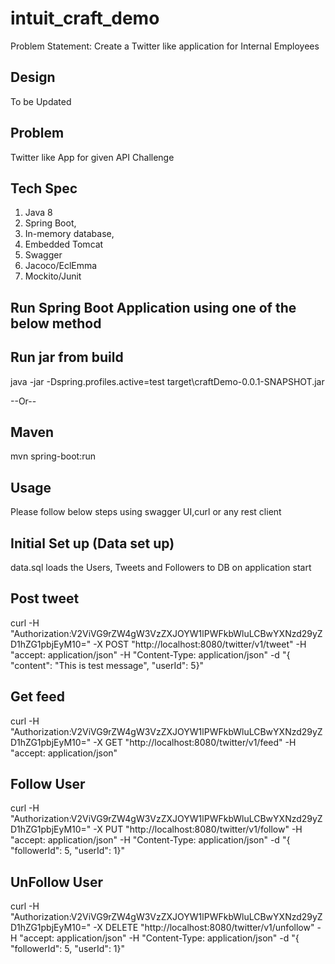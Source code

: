 # intuit_craft_demo

Problem Statement: Create a Twitter like application for Internal Employees

Design
------------
To be Updated


Problem
------------
Twitter like App for given API Challenge

Tech Spec
---------
1. Java 8
2. Spring Boot, 
3. In-memory database, 
4. Embedded Tomcat
5. Swagger
6. Jacoco/EclEmma
7. Mockito/Junit

Run Spring Boot Application using one of the below method
-----
Run jar from build
------------------
java -jar -Dspring.profiles.active=test target\craftDemo-0.0.1-SNAPSHOT.jar


--Or-- 

Maven
-----
mvn spring-boot:run



Usage
-----
Please follow below steps using swagger UI,curl or any rest client 


Initial Set up (Data set up)
---------------------------
data.sql loads the Users, Tweets and Followers to DB on application start



Post tweet
---------------------------
curl -H "Authorization:V2ViVG9rZW4gW3VzZXJOYW1lPWFkbWluLCBwYXNzd29yZD1hZG1pbjEyM10="  -X POST "http://localhost:8080/twitter/v1/tweet" -H "accept: application/json" -H "Content-Type: application/json" -d "{ \"content\": \"This is test message\", \"userId\": 5}"

Get feed
---------------------------
curl -H "Authorization:V2ViVG9rZW4gW3VzZXJOYW1lPWFkbWluLCBwYXNzd29yZD1hZG1pbjEyM10="  -X GET "http://localhost:8080/twitter/v1/feed" -H "accept: application/json"

Follow User
---------------------------
curl -H "Authorization:V2ViVG9rZW4gW3VzZXJOYW1lPWFkbWluLCBwYXNzd29yZD1hZG1pbjEyM10="  -X PUT "http://localhost:8080/twitter/v1/follow" -H "accept: application/json" -H "Content-Type: application/json" -d "{ \"followerId\": 5, \"userId\": 1}"

UnFollow User
--------------------------
curl -H "Authorization:V2ViVG9rZW4gW3VzZXJOYW1lPWFkbWluLCBwYXNzd29yZD1hZG1pbjEyM10="  -X DELETE "http://localhost:8080/twitter/v1/unfollow" -H "accept: application/json" -H "Content-Type: application/json" -d "{ \"followerId\": 5, \"userId\": 1}"
